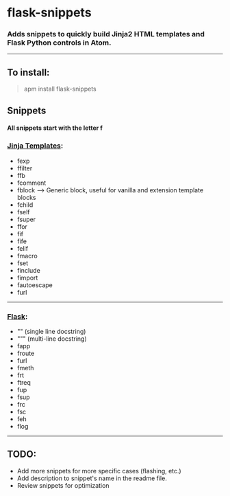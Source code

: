 # flask-snippets


### Adds snippets to quickly build Jinja2 HTML templates and Flask Python controls in Atom.

***
## To install:
> apm install flask-snippets

## Snippets
#### All snippets start with the letter f

### [Jinja Templates](https://jinja.palletsprojects.com/en/2.11.x/templates/):
* fexp
* ffilter
* ffb
* fcomment
* fblock  --> Generic block, useful for vanilla and extension template blocks
* fchild
* fself
* fsuper
* ffor
* fif
* fife
* felif
* fmacro
* fset
* finclude
* fimport
* fautoescape
* furl

***

### [Flask](https://flask.palletsprojects.com/en/1.1.x/):
* "" (single line docstring)
* """ (multi-line docstring)
* fapp
* froute
* furl
* fmeth
* frt
* ftreq
* fup
* fsup
* frc
* fsc
* feh
* flog

***

## TODO:
- Add more snippets for more specific cases (flashing, etc.)
- Add description to snippet's name in the readme file.
- Review snippets for optimization
